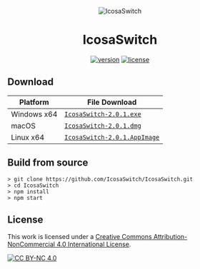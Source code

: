 <p align="center"><img src="https://github.com/Pharuxtan/IcosaSwitch/raw/master/icosaswitch.png" alt="IcosaSwitch"></p>

<h1 align="center">IcosaSwitch</h1>

<p align="center">
  <a rel="release" href="https://github.com/IcosaSwitch/IcosaSwitch/releases/tag/v2.0.1"><img src="https://img.shields.io/badge/Version-2.0.1-%23404040?style=for-the-badge" alt="version"></a> <a rel="license" href="http://creativecommons.org/licenses/by-nc/4.0/"><img src="https://img.shields.io/badge/License-CC%20BY--NC%204.0-%23404040?style=for-the-badge" alt="license"></a>
</p>

## Download

| Platform | File Download |
| -------- | ---- |
| Windows x64 | [`IcosaSwitch-2.0.1.exe`](https://github.com/Pharuxtan/IcosaSwitch/releases/download/v2.0.1/IcosaSwitch-2.0.1.exe) |
| macOS | [`IcosaSwitch-2.0.1.dmg`](https://github.com/Pharuxtan/IcosaSwitch/releases/download/v2.0.1/IcosaSwitch-2.0.1.dmg) |
| Linux x64 | [`IcosaSwitch-2.0.1.AppImage`](https://github.com/Pharuxtan/IcosaSwitch/releases/download/v2.0.1/IcosaSwitch-2.0.1.AppImage) |

## Build from source

```console
> git clone https://github.com/IcosaSwitch/IcosaSwitch.git
> cd IcosaSwitch
> npm install
> npm start
```

## License

This work is licensed under a [Creative Commons Attribution-NonCommercial 4.0
International License][cc-by-nc].

[![CC BY-NC 4.0][cc-by-nc-image]][cc-by-nc]

[cc-by-nc]: http://creativecommons.org/licenses/by-nc/4.0/
[cc-by-nc-image]: https://licensebuttons.net/l/by-nc/4.0/88x31.png

